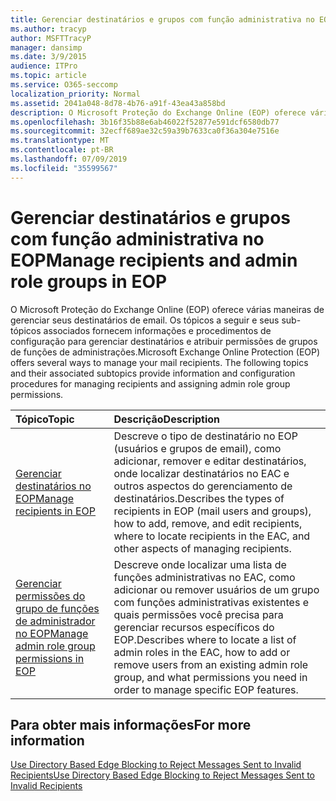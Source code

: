 ```yaml
---
title: Gerenciar destinatários e grupos com função administrativa no EOP
ms.author: tracyp
author: MSFTTracyP
manager: dansimp
ms.date: 3/9/2015
audience: ITPro
ms.topic: article
ms.service: O365-seccomp
localization_priority: Normal
ms.assetid: 2041a048-8d78-4b76-a91f-43ea43a858bd
description: O Microsoft Proteção do Exchange Online (EOP) oferece várias maneiras de gerenciar seus destinatários de email. Os tópicos a seguir e seus sub-tópicos associados fornecem informações e procedimentos de configuração para gerenciar destinatários e atribuir permissões de grupos de funções de administrações.
ms.openlocfilehash: 3b16f35b88e6ab46022f52877e591dcf6580db77
ms.sourcegitcommit: 32ecff689ae32c59a39b7633ca0f36a304e7516e
ms.translationtype: MT
ms.contentlocale: pt-BR
ms.lasthandoff: 07/09/2019
ms.locfileid: "35599567"
---
```

# <a name="manage-recipients-and-admin-role-groups-in-eop"></a><span data-ttu-id="0a943-104">Gerenciar destinatários e grupos com função administrativa no EOP</span><span class="sxs-lookup"><span data-stu-id="0a943-104">Manage recipients and admin role groups in EOP</span></span>

<span data-ttu-id="0a943-p102">O Microsoft Proteção do Exchange Online (EOP) oferece várias maneiras de gerenciar seus destinatários de email. Os tópicos a seguir e seus sub-tópicos associados fornecem informações e procedimentos de configuração para gerenciar destinatários e atribuir permissões de grupos de funções de administrações.</span><span class="sxs-lookup"><span data-stu-id="0a943-p102">Microsoft Exchange Online Protection (EOP) offers several ways to manage your mail recipients. The following topics and their associated subtopics provide information and configuration procedures for managing recipients and assigning admin role group permissions.</span></span>
  
|<span data-ttu-id="0a943-107">**Tópico**</span><span class="sxs-lookup"><span data-stu-id="0a943-107">**Topic**</span></span>|<span data-ttu-id="0a943-108">**Descrição**</span><span class="sxs-lookup"><span data-stu-id="0a943-108">**Description**</span></span>|
|:-----|:-----|
|[<span data-ttu-id="0a943-109">Gerenciar destinatários no EOP</span><span class="sxs-lookup"><span data-stu-id="0a943-109">Manage recipients in EOP</span></span>](manage-recipients-in-eop.md) <br/> |<span data-ttu-id="0a943-110">Descreve o tipo de destinatário no EOP (usuários e grupos de email), como adicionar, remover e editar destinatários, onde localizar destinatários no EAC e outros aspectos do gerenciamento de destinatários.</span><span class="sxs-lookup"><span data-stu-id="0a943-110">Describes the types of recipients in EOP (mail users and groups), how to add, remove, and edit recipients, where to locate recipients in the EAC, and other aspects of managing recipients.</span></span>  <br/> |
|[<span data-ttu-id="0a943-111">Gerenciar permissões do grupo de funções de administrador no EOP</span><span class="sxs-lookup"><span data-stu-id="0a943-111">Manage admin role group permissions in EOP</span></span>](manage-admin-role-group-permissions-in-eop.md) <br/> |<span data-ttu-id="0a943-112">Descreve onde localizar uma lista de funções administrativas no EAC, como adicionar ou remover usuários de um grupo com funções administrativas existentes e quais permissões você precisa para gerenciar recursos específicos do EOP.</span><span class="sxs-lookup"><span data-stu-id="0a943-112">Describes where to locate a list of admin roles in the EAC, how to add or remove users from an existing admin role group, and what permissions you need in order to manage specific EOP features.</span></span>  <br/> |
   
## <a name="for-more-information"></a><span data-ttu-id="0a943-113">Para obter mais informações</span><span class="sxs-lookup"><span data-stu-id="0a943-113">For more information</span></span>

[<span data-ttu-id="0a943-114">Use Directory Based Edge Blocking to Reject Messages Sent to Invalid Recipients</span><span class="sxs-lookup"><span data-stu-id="0a943-114">Use Directory Based Edge Blocking to Reject Messages Sent to Invalid Recipients</span></span>](http://technet.microsoft.com/library/ca7b7416-92ed-40ad-abdb-695be46ea2e4.aspx)
  

